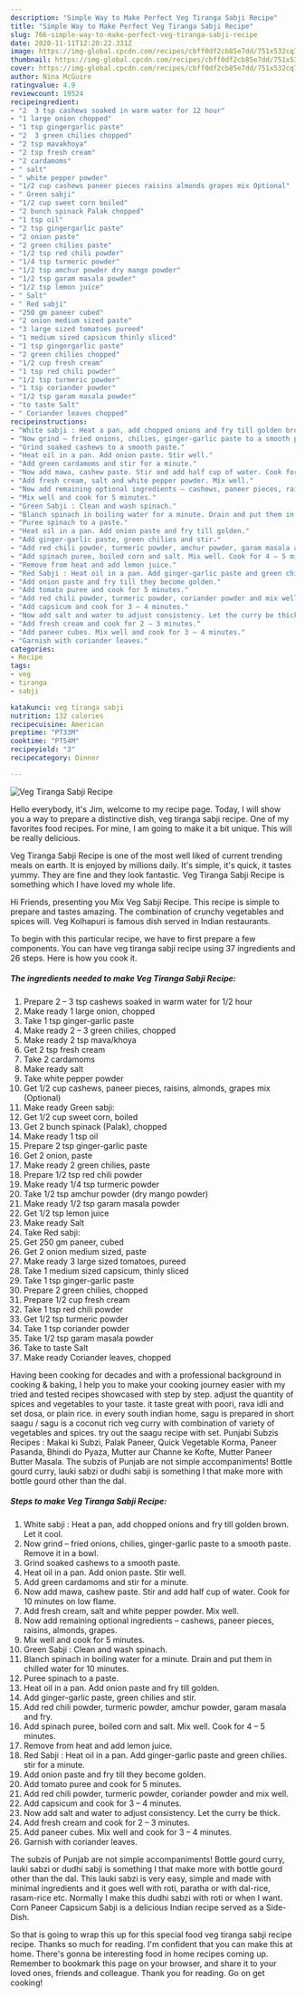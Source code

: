 ```yaml
---
description: "Simple Way to Make Perfect Veg Tiranga Sabji Recipe"
title: "Simple Way to Make Perfect Veg Tiranga Sabji Recipe"
slug: 766-simple-way-to-make-perfect-veg-tiranga-sabji-recipe
date: 2020-11-11T12:20:22.331Z
image: https://img-global.cpcdn.com/recipes/cbff0df2cb85e7dd/751x532cq70/veg-tiranga-sabji-recipe-recipe-main-photo.jpg
thumbnail: https://img-global.cpcdn.com/recipes/cbff0df2cb85e7dd/751x532cq70/veg-tiranga-sabji-recipe-recipe-main-photo.jpg
cover: https://img-global.cpcdn.com/recipes/cbff0df2cb85e7dd/751x532cq70/veg-tiranga-sabji-recipe-recipe-main-photo.jpg
author: Nina McGuire
ratingvalue: 4.9
reviewcount: 19524
recipeingredient:
- "2  3 tsp cashews soaked in warm water for 12 hour"
- "1 large onion chopped"
- "1 tsp gingergarlic paste"
- "2  3 green chilies chopped"
- "2 tsp mavakhoya"
- "2 tsp fresh cream"
- "2 cardamoms"
- " salt"
- " white pepper powder"
- "1/2 cup cashews paneer pieces raisins almonds grapes mix Optional"
- " Green sabji"
- "1/2 cup sweet corn boiled"
- "2 bunch spinack Palak chopped"
- "1 tsp oil"
- "2 tsp gingergarlic paste"
- "2 onion paste"
- "2 green chilies paste"
- "1/2 tsp red chili powder"
- "1/4 tsp turmeric powder"
- "1/2 tsp amchur powder dry mango powder"
- "1/2 tsp garam masala powder"
- "1/2 tsp lemon juice"
- " Salt"
- " Red sabji"
- "250 gm paneer cubed"
- "2 onion medium sized paste"
- "3 large sized tomatoes pureed"
- "1 medium sized capsicum thinly sliced"
- "1 tsp gingergarlic paste"
- "2 green chilies chopped"
- "1/2 cup fresh cream"
- "1 tsp red chili powder"
- "1/2 tsp turmeric powder"
- "1 tsp coriander powder"
- "1/2 tsp garam masala powder"
- "to taste Salt"
- " Coriander leaves chopped"
recipeinstructions:
- "White sabji : Heat a pan, add chopped onions and fry till golden brown. Let it cool."
- "Now grind – fried onions, chilies, ginger-garlic paste to a smooth paste. Remove it in a bowl."
- "Grind soaked cashews to a smooth paste."
- "Heat oil in a pan. Add onion paste. Stir well."
- "Add green cardamoms and stir for a minute."
- "Now add mawa, cashew paste. Stir and add half cup of water. Cook for 10 minutes on low flame."
- "Add fresh cream, salt and white pepper powder. Mix well."
- "Now add remaining optional ingredients – cashews, paneer pieces, raisins, almonds, grapes."
- "Mix well and cook for 5 minutes."
- "Green Sabji : Clean and wash spinach."
- "Blanch spinach in boiling water for a minute. Drain and put them in chilled water for 10 minutes."
- "Puree spinach to a paste."
- "Heat oil in a pan. Add onion paste and fry till golden."
- "Add ginger-garlic paste, green chilies and stir."
- "Add red chili powder, turmeric powder, amchur powder, garam masala and fry."
- "Add spinach puree, boiled corn and salt. Mix well. Cook for 4 – 5 minutes."
- "Remove from heat and add lemon juice."
- "Red Sabji : Heat oil in a pan. Add ginger-garlic paste and green chilies. stir for a minute."
- "Add onion paste and fry till they become golden."
- "Add tomato puree and cook for 5 minutes."
- "Add red chili powder, turmeric powder, coriander powder and mix well."
- "Add capsicum and cook for 3 – 4 minutes."
- "Now add salt and water to adjust consistency. Let the curry be thick."
- "Add fresh cream and cook for 2 – 3 minutes."
- "Add paneer cubes. Mix well and cook for 3 – 4 minutes."
- "Garnish with coriander leaves."
categories:
- Recipe
tags:
- veg
- tiranga
- sabji

katakunci: veg tiranga sabji 
nutrition: 132 calories
recipecuisine: American
preptime: "PT33M"
cooktime: "PT54M"
recipeyield: "3"
recipecategory: Dinner

---
```



![Veg Tiranga Sabji Recipe](https://img-global.cpcdn.com/recipes/cbff0df2cb85e7dd/751x532cq70/veg-tiranga-sabji-recipe-recipe-main-photo.jpg)

Hello everybody, it's Jim, welcome to my recipe page. Today, I will show you a way to prepare a distinctive dish, veg tiranga sabji recipe. One of my favorites food recipes. For mine, I am going to make it a bit unique. This will be really delicious.

Veg Tiranga Sabji Recipe is one of the most well liked of current trending meals on earth. It is enjoyed by millions daily. It's simple, it's quick, it tastes yummy. They are fine and they look fantastic. Veg Tiranga Sabji Recipe is something which I have loved my whole life.

Hi Friends, presenting you Mix Veg Sabji Recipe. This recipe is simple to prepare and tastes amazing. The combination of crunchy vegetables and spices will. Veg Kolhapuri is famous dish served in Indian restaurants.


To begin with this particular recipe, we have to first prepare a few components. You can have veg tiranga sabji recipe using 37 ingredients and 26 steps. Here is how you cook it.

<!--inarticleads1-->

##### The ingredients needed to make Veg Tiranga Sabji Recipe:

1. Prepare 2 – 3 tsp cashews soaked in warm water for 1/2 hour
1. Make ready 1 large onion, chopped
1. Take 1 tsp ginger-garlic paste
1. Make ready 2 – 3 green chilies, chopped
1. Make ready 2 tsp mava/khoya
1. Get 2 tsp fresh cream
1. Take 2 cardamoms
1. Make ready  salt
1. Take  white pepper powder
1. Get 1/2 cup cashews, paneer pieces, raisins, almonds, grapes mix (Optional)
1. Make ready  Green sabji:
1. Get 1/2 cup sweet corn, boiled
1. Get 2 bunch spinack (Palak), chopped
1. Make ready 1 tsp oil
1. Prepare 2 tsp ginger-garlic paste
1. Get 2 onion, paste
1. Make ready 2 green chilies, paste
1. Prepare 1/2 tsp red chili powder
1. Make ready 1/4 tsp turmeric powder
1. Take 1/2 tsp amchur powder (dry mango powder)
1. Make ready 1/2 tsp garam masala powder
1. Get 1/2 tsp lemon juice
1. Make ready  Salt
1. Take  Red sabji:
1. Get 250 gm paneer, cubed
1. Get 2 onion medium sized, paste
1. Make ready 3 large sized tomatoes, pureed
1. Take 1 medium sized capsicum, thinly sliced
1. Take 1 tsp ginger-garlic paste
1. Prepare 2 green chilies, chopped
1. Prepare 1/2 cup fresh cream
1. Take 1 tsp red chili powder
1. Get 1/2 tsp turmeric powder
1. Take 1 tsp coriander powder
1. Take 1/2 tsp garam masala powder
1. Take to taste Salt
1. Make ready  Coriander leaves, chopped


Having been cooking for decades and with a professional background in cooking &amp; baking, I help you to make your cooking journey easier with my tried and tested recipes showcased with step by step. adjust the quantity of spices and vegetables to your taste. it taste great with poori, rava idli and set dosa, or plain rice. in every south indian home, sagu is prepared in short saagu / sagu is a coconut rich veg curry with combination of variety of vegetables and spices. try out the saagu recipe with set. Punjabi Subzis Recipes : Makai ki Subzi, Palak Paneer, Quick Vegetable Korma, Paneer Pasanda, Bhindi do Pyaza, Mutter aur Channe ke Kofte, Mutter Paneer Butter Masala. The subzis of Punjab are not simple accompaniments! Bottle gourd curry, lauki sabzi or dudhi sabji is something I that make more with bottle gourd other than the dal. 

<!--inarticleads2-->

##### Steps to make Veg Tiranga Sabji Recipe:

1. White sabji : Heat a pan, add chopped onions and fry till golden brown. Let it cool.
1. Now grind – fried onions, chilies, ginger-garlic paste to a smooth paste. Remove it in a bowl.
1. Grind soaked cashews to a smooth paste.
1. Heat oil in a pan. Add onion paste. Stir well.
1. Add green cardamoms and stir for a minute.
1. Now add mawa, cashew paste. Stir and add half cup of water. Cook for 10 minutes on low flame.
1. Add fresh cream, salt and white pepper powder. Mix well.
1. Now add remaining optional ingredients – cashews, paneer pieces, raisins, almonds, grapes.
1. Mix well and cook for 5 minutes.
1. Green Sabji : Clean and wash spinach.
1. Blanch spinach in boiling water for a minute. Drain and put them in chilled water for 10 minutes.
1. Puree spinach to a paste.
1. Heat oil in a pan. Add onion paste and fry till golden.
1. Add ginger-garlic paste, green chilies and stir.
1. Add red chili powder, turmeric powder, amchur powder, garam masala and fry.
1. Add spinach puree, boiled corn and salt. Mix well. Cook for 4 – 5 minutes.
1. Remove from heat and add lemon juice.
1. Red Sabji : Heat oil in a pan. Add ginger-garlic paste and green chilies. stir for a minute.
1. Add onion paste and fry till they become golden.
1. Add tomato puree and cook for 5 minutes.
1. Add red chili powder, turmeric powder, coriander powder and mix well.
1. Add capsicum and cook for 3 – 4 minutes.
1. Now add salt and water to adjust consistency. Let the curry be thick.
1. Add fresh cream and cook for 2 – 3 minutes.
1. Add paneer cubes. Mix well and cook for 3 – 4 minutes.
1. Garnish with coriander leaves.


The subzis of Punjab are not simple accompaniments! Bottle gourd curry, lauki sabzi or dudhi sabji is something I that make more with bottle gourd other than the dal. This lauki sabzi is very easy, simple and made with minimal ingredients and it goes well with roti, paratha or with dal-rice, rasam-rice etc. Normally I make this dudhi sabzi with roti or when I want. Corn Paneer Capsicum Sabji is a delicious Indian recipe served as a Side-Dish. 

So that is going to wrap this up for this special food veg tiranga sabji recipe recipe. Thanks so much for reading. I'm confident that you can make this at home. There's gonna be interesting food in home recipes coming up. Remember to bookmark this page on your browser, and share it to your loved ones, friends and colleague. Thank you for reading. Go on get cooking!
